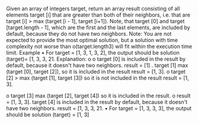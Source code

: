 
Given an array of integers target, return an array result consisting of all elements
target [i] that are greater than both of their neighbors, i.e. that are target [i] >
max (target [i - 1], target [i+1]). Note, that target [0] and target [target.length - 1], which are the first and the last elements, are included by default, because they do not have two neighbors.
Note: You are not expected to provide the most optimal solution, but a solution with time
complexity not worse than o(target.length3) will fit within the execution time limit.
Example
• For target = [1, 3, 1, 3, 2], the output should be solution (target)= [1, 3, 3,
21.
Explanation:
о
о
target [0] is included in the result by default, because it doesn't have two neighbors. result = [1] .
target [1] max (target [0], target [2]), so it is included in the result
result = [1, 3].
о target [2] >
max (target [1], target [3])
so it is not included in the result
result = [1, 3].
>
о
target [3] max (target [2], target [4])
so it is included in the result.
о
result = [1, 3, 3].
target [4] is included in the result by default, because it doesn't have two neighbors. result = [1, 3, 3, 21.
• For target = [1, 3, 3, 3], the output should be solution (target) = [1, 3]